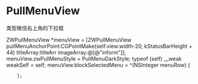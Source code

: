 # PullMenuView
类型微信右上角的下拉框

ZWPullMenuView *menuView = [ZWPullMenuView pullMenuAnchorPoint:CGPointMake(self.view.width-20, kStatusBarHeight + 44) titleArray:titleArr imageArray:@[@"inform"]];
        menuView.zwPullMenuStyle = PullMenuDarkStyle;
        typeof (self) __weak weakSelf = self;
        menuView.blockSelectedMenu = ^(NSInteger menuRow) {
            
        };
